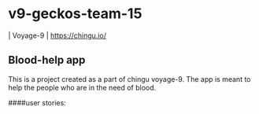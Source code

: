 # v9-geckos-team-15

| Voyage-9 | https://chingu.io/

## Blood-help app

This is a project created as a part of chingu voyage-9.
The app is meant to help the people who are in the need of blood.


####user stories:

